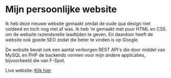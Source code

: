 # Mijn persoonlijke website

Ik heb deze nieuwe website gemaakt omdat de oude qua design niet voldeed en toch nog niet af was. Ik heb 'm gemaakt met puur HTML en CSS om de website razendsnelle laadtijden te geven. En daardoor heeft de website ook goede SEO zodat die beter te vinden is op Google.

De website bevat ook een aantal verborgen REST API's die door middel van MySQL en PHP de backends vormen voor mijn andere applicaties, bijvoorbeeld die van F-Spot. 

Live website: [Klik hier](https://lennonstolk.nl/index.html)

